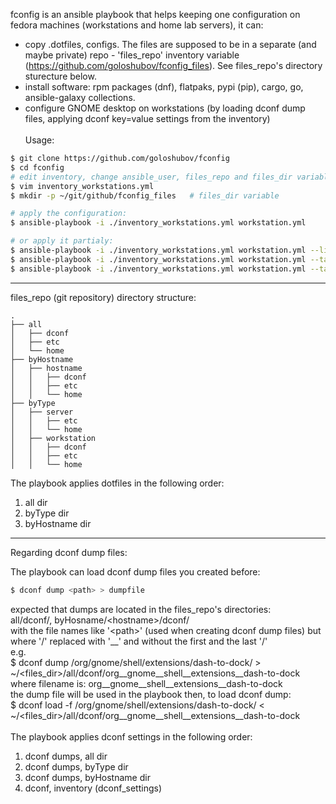 fconfig is an ansible playbook that helps keeping one configuration on fedora machines (workstations and home lab servers), it can:
- copy .dotfiles, configs. The files are supposed to be in a separate (and maybe private) repo - 'files_repo' inventory variable (https://github.com/goloshubov/fconfig_files). See files_repo's directory sturecture below.
- install software: rpm packages (dnf), flatpaks, pypi (pip), cargo, go, ansible-galaxy collections.
- configure GNOME desktop on workstations (by loading dconf dump files, applying dconf key=value settings from the inventory)
\
\
Usage:
```bash
$ git clone https://github.com/goloshubov/fconfig
$ cd fconfig
# edit inventory, change ansible_user, files_repo and files_dir variables:
$ vim inventory_workstations.yml
$ mkdir -p ~/git/github/fconfig_files   # files_dir variable

# apply the configuration:
$ ansible-playbook -i ./inventory_workstations.yml workstation.yml

# or apply it partialy:
$ ansible-playbook -i ./inventory_workstations.yml workstation.yml --list-tags
$ ansible-playbook -i ./inventory_workstations.yml workstation.yml --tags dotfiles
$ ansible-playbook -i ./inventory_workstations.yml workstation.yml --tags packages,flatpaks

```

---
files_repo (git repository) directory structure:
```
.
├── all
│   ├── dconf
│   ├── etc
│   └── home
├── byHostname
│   ├── hostname
│   │   ├── dconf
│   │   ├── etc
│   │   └── home
├── byType
│   ├── server
│   │   ├── etc
│   │   └── home
│   ├── workstation
│   │   ├── dconf
│   │   ├── etc
│   │   └── home
```
The playbook applies dotfiles in the following order:
1. all dir
2. byType dir
3. byHostname dir

---
Regarding dconf dump files:

The playbook can load dconf dump files you created before:
```bash
$ dconf dump <path> > dumpfile
```
expected that dumps are located in the files_repo's directories:\
all/dconf/, byHosname/\<hostname\>/dconf/\
with the file names like '\<path>\' (used when creating dconf dump files) but where '/' replaced with '__' and without the first and the last '/'\
e.g.\
$ dconf dump /org/gnome/shell/extensions/dash-to-dock/ > ~/\<files_dir\>/all/dconf/org__gnome__shell__extensions__dash-to-dock\
where filename is: org__gnome__shell__extensions__dash-to-dock\
the dump file will be used in the playbook then, to load dconf dump:\
$ dconf load -f /org/gnome/shell/extensions/dash-to-dock/ < ~/\<files_dir\>/all/dconf/org__gnome__shell__extensions__dash-to-dock\
\
The playbook applies dconf settings in the following order:
1. dconf dumps, all dir
2. dconf dumps, byType dir
3. dconf dumps, byHostname dir
4. dconf, inventory (dconf_settings)


